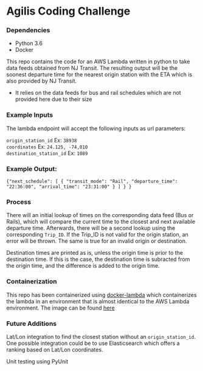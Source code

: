 # Agilis Coding Challenge

### Dependencies

- Python 3.6
- Docker

This repo contains the code for an AWS Lambda written in python to take data feeds obtained from NJ Transit. The resulting output will be the soonest departure time for the nearest origin station with the ETA which is also provided by NJ Transit.

* It relies on the data feeds for bus and rail schedules which are not provided here due to their size 

### Example Inputs

The lambda endpoint will accept the following inputs as url parameters:

`origin_station_id` Ex: `38938` <br/>
`coordinates` Ex: `24.125, -74,010` <br/>
`destination_station_id` Ex: `1089`

### Example Output:

`{"next_schedule": [
      {
        "transit_mode": "Rail",
        "departure_time": "22:36:00",
        "arrival_time": "23:31:00"
      }
    ]
  }
}`

### Process

There will an initial lookup of times on the corresponding data feed (Bus or Rails), which will compare the current time to the closest and next available departure time. Afterwards, there will be a second lookup using the corresponding `Trip_ID`. If the Trip_ID is not valid for the origin station, an error will be thrown. The same is true for an invalid origin or destination.

Destination times are printed as is, unless the origin time is prior to the destination time. If this is the case, the destination time is subracted from the origin time, and the difference is added to the origin time.

### Containerization

This repo has been containerized using <a href="https://github.com/lambci/docker-lambda">docker-lambda</a> which containerizes the lambda in an environment that is almost identical to the AWS Lambda environment. The image can be found  <a href="https://hub.docker.com/repository/docker/gferrer807/agilis">here</a>

### Future Additions

Lat/Lon integration to find the closest station without an `origin_station_id`. One possible integration could be to use Elasticsearch which offers a ranking based on Lat/Lon coordinates.

Unit testing using PyUnit